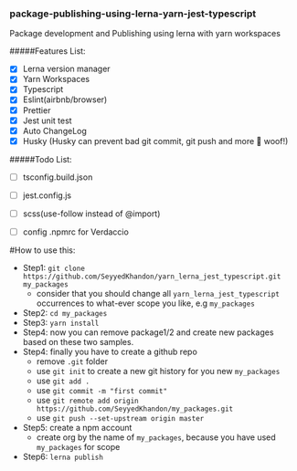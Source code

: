 ### package-publishing-using-lerna-yarn-jest-typescript

Package development and Publishing using lerna with yarn workspaces


#####Features List:

- [x] Lerna version manager
- [x] Yarn Workspaces
- [x] Typescript
- [x] Eslint(airbnb/browser)
- [x] Prettier
- [x] Jest unit test
- [x] Auto ChangeLog
- [x] Husky (Husky can prevent bad git commit, git push and more 🐶 woof!)

#####Todo List:

- [ ] tsconfig.build.json
- [ ] jest.config.js
- [ ] scss(use-follow instead of @import) 
- [ ] config .npmrc for Verdaccio



#How to use this:

- Step1: `git clone https://github.com/SeyyedKhandon/yarn_lerna_jest_typescript.git my_packages`
  - consider that you should change all `yarn_lerna_jest_typescript` occurrences to what-ever scope you like, e.g `my_packages`
- Step2: `cd my_packages`
- Step3: `yarn install`
- Step4: now you can remove package1/2 and create new packages based on these two samples.
- Step4: finally you have to create a github repo
  - remove `.git` folder
  - use `git init` to create a new git history for you new `my_packages`
  - use `git add .`
  - use `git commit -m "first commit"`
  - use `git remote add origin https://github.com/SeyyedKhandon/my_packages.git`
  - use `git push --set-upstream origin master`
- Step5: create a npm account
  - create org by the name of `my_packages`, because you have used `my_packages` for scope
- Step6: `lerna publish`
